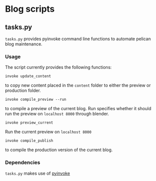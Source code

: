 # Blog scripts

## tasks.py

`tasks.py` provides pyinvoke command line functions to automate pelican blog 
maintenance. 

### Usage

The script currently provides the following functions:

    invoke update_content
    
to copy new content placed in the `content` folder to either the preview or
production folder.

    invoke compile_preview --run
    
to compile a preview of the current blog. Run specifies whether it should 
run the preview on `localhost 8000` through blender.

    invoke preview_current

Run the current preview on `localhost 8000`

    invoke compile_publish
    
to compile the production version of the current blog.


### Dependencies

`tasks.py` makes use of [pyinvoke](http://www.pyinvoke.org)
